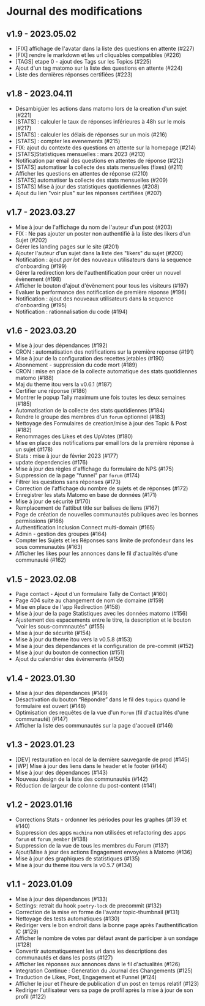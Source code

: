 # Journal des modifications

## v1.9 - 2023.05.02
- [FIX] affichage de l'avatar dans la liste des questions en attente (#227)
- [FIX] rendre le markdown et les url cliquables compatibles (#226)
- [TAGS] etape 0 - ajout des Tags sur les Topics (#225)
- Ajout d'un tag matomo sur la liste des questions en attente (#224)
- Liste des dernières réponses certifiées (#223)

## v1.8 - 2023.04.11
- Désambigüer les actions dans matomo lors de la creation d'un sujet (#221)
- [STATS] : calculer le taux de réponses inférieures à 48h sur le mois (#217)
- [STATS] : calculer les délais de réponses sur un mois (#216)
- [STATS] : compter les evenements (#215)
- FIX: ajout du contexte des questions en attente sur la homepage (#214)
- [STATS]Statistiques mensuelles : mars 2023 (#213)
- Notification par email des questions en attentes de réponse (#212)
- [STATS] automatiser la collecte des stats mensuelles (fixes) (#211)
- Afficher les questions en attentes de réponse (#210)
- [STATS] automatiser la collecte des stats mensuelles (#209)
- [STATS] Mise à jour des statistiques quotidiennes (#208)
- Ajout du lien "voir plus" sur les réponses certifiées (#207)

## v1.7 - 2023.03.27
- Mise à jour de l'affichage du nom de l'auteur d'un post (#203)
- FIX : Ne pas ajouter un poster non authentifié à la liste des likers d'un Sujet (#202)
- Gérer les landing pages sur le site (#201)
- Ajouter l'auteur d'un sujet dans la liste des "likers" du sujet (#200)
- Notification : ajout *par lot* des nouveaux utilisateurs dans la sequence d'onboarding  (#199)
- Gérer la redirection lors de l'authentification pour créer un nouvel évènement (#198)
- Afficher le bouton d'ajout d'évènement pour tous les visiteurs (#197)
- Evaluer la performance des notification de première réponse (#196)
- Notification : ajout des nouveaux utilisateurs dans la sequence d'onboarding (#195)
- Notification : rationnalisation du code (#194)

## v1.6 - 2023.03.20
- Mise à jour des dépendances (#192)
- CRON : automatisation des notifications sur la première reponse (#191)
- Mise à jour de la configuration des recettes jetables (#190)
- Abonnement - suppression du code mort (#189)
- CRON : mise en place de la collecte automatique des stats quotidiennes matomo (#188)
- Maj du theme itou vers la v0.6.1 (#187)
- Certifier une réponse (#186)
- Montrer le popup Tally maximum une fois toutes les deux semaines (#185)
- Automatisation de la collecte des stats quotidiennes (#184)
- Rendre le groupe des membres d'un `forum` optionnel  (#183)
- Nettoyage des Formulaires de creation/mise à jour des Topic & Post (#182)
- Renommages des Likes et des UpVotes (#180)
- Mise en place des notifications par email lors de la première réponse à un sujet (#178)
- Stats : mise à jour de février 2023 (#177)
- update dependencies (#176)
- Mise à jour des règles d'affichage du formulaire de NPS (#175)
- Suppression de la page "funnel" par `forum` (#174)
- Filtrer les questions sans réponses (#173)
- Correction de l'affichage du nombre de sujets et de réponses (#172)
- Enregistrer les stats Matomo en base de données (#171)
- Mise à jour de sécurité (#170)
- Remplacement de l'attibut title sur balises de liens  (#167)
- Page de création de nouvelles communautés publiques avec les bonnes permissions (#166)
- Authentification Inclusion Connect multi-domain (#165)
- Admin - gestion des groupes (#164)
- Compter les Sujets et les Réponses sans limite de profondeur dans les sous communautés (#163)
- Afficher les likes pour les annonces dans le fil d'actualités d'une communauté (#162)

## v1.5 - 2023.02.08
- Page contact - Ajout d'un formulaire Tally de Contact (#160)
- Page 404 suite au changement de nom de domaine (#159)
- Mise en place de l'app Redirection (#158)
- Mise à jour de la page Statistiques avec les données matomo (#156)
- Ajustement des espacements entre le titre, la description et le bouton "voir les sous-commnautés" (#155)
- Mise à jour de sécurité (#154)
- Mise à jour du theme itou vers la v0.5.8 (#153)
- Mise à jour des dépendances et la configuration de pre-commit (#152)
- Mise à jour du bouton de connection (#151)
- Ajout du calendrier des évènements (#150)

## v1.4 - 2023.01.30
- Mise à jour des dépendances (#149)
- Désactivation du bouton “Répondre” dans le fil des `topics` quand le formulaire est ouvert (#148)
- Optimisation des requêtes de la vue d'un `Forum` (fil d'actualités d'une communauté) (#147)
- Afficher la liste des communautés sur la page d'accueil (#146)

## v1.3 - 2023.01.23
- [DEV] restauration en local de la dernière sauvegarde de prod (#145)
- [WP] Mise à jour des liens dans le header et le footer (#144)
- Mise à jour des dépendances (#143)
- Nouveau design de la liste des communautés (#142)
- Réduction de largeur de colonne du post-content (#141)

## v1.2 - 2023.01.16
- Corrections Stats - ordonner les périodes pour les graphes (#139 et #140)
- Suppression des apps `machina` non utilisées et refactoring des apps `forum` et `forum_member` (#138)
- Suppression de la vue de tous les membres du Forum (#137)
- Ajout/Mise à jour des actions Engagement envoyées à Matomo (#136)
- Mise à jour des graphiques de statistiques (#135)
- Mise à jour du theme itou vers la v0.5.7 (#134)

## v1.1 - 2023.01.09
- Mise à jour des dépendances (#133)
- Settings: retrait du hook `poetry-lock` de precommit (#132)
- Correction de la mise en forme de l'avatar topic-thumbnail (#131)
- Nettoyage des tests automatiques (#130)
- Rediriger vers le bon endroit dans la bonne page après l'authentification IC (#129)
- Afficher le nombre de votes par défaut avant de participer à un sondage (#128)
- Convertir automatiquement les url dans les descriptions des communautés et dans les posts (#127)
- Afficher les réponses aux annonces dans le fil d'actualités (#126)
- Integration Continue : Generation du Journal des Changements (#125)
- Traduction de Likes, Post, Engagement et Funnel (#124)
- Afficher le jour et l'heure de publication d'un post en temps relatif (#123)
- Rediriger l'utilisateur vers sa page de profil après la mise à jour de son profil (#122)
